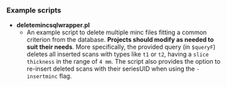 ### Example scripts

 - **deletemincsqlwrapper.pl**
   - An example script to delete multiple minc files fitting a common criterion from the database. **Projects should modify as needed to suit their needs**. 
    More specifically, the provided query (in `$queryF`) deletes all inserted scans with types like `t1` or `t2`, having a `slice thickness` in the range of `4 mm`. 
    The script also provides the option to re-insert deleted scans with their seriesUID when using the `-insertminc` flag.


